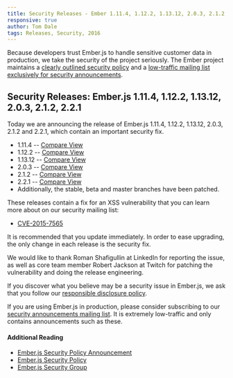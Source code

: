 ```yaml
---
title: Security Releases - Ember 1.11.4, 1.12.2, 1.13.12, 2.0.3, 2.1.2, 2.2.1
responsive: true
author: Tom Dale
tags: Releases, Security, 2016
---
```


Because developers trust Ember.js to handle sensitive customer data in
production, we take the security of the project seriously. The Ember
project maintains a [clearly outlined security policy](/security/) and a
[low-traffic mailing list exclusively for security
announcements](https://groups.google.com/forum/#!forum/ember-security).

## Security Releases: Ember.js 1.11.4, 1.12.2, 1.13.12, 2.0.3, 2.1.2, 2.2.1

Today we are announcing the release of Ember.js 1.11.4, 1.12.2, 1.13.12,
2.0.3, 2.1.2 and 2.2.1, which contain an important security fix.

* 1.11.4 -- [Compare View](https://github.com/emberjs/ember.js/compare/v1.11.3...v1.11.4)
* 1.12.2 -- [Compare View](https://github.com/emberjs/ember.js/compare/v1.12.1...v1.12.2)
* 1.13.12 -- [Compare View](https://github.com/emberjs/ember.js/compare/v1.13.11...v1.13.12)
* 2.0.3 -- [Compare View](https://github.com/emberjs/ember.js/compare/v2.0.2...v2.0.3)
* 2.1.2 -- [Compare View](https://github.com/emberjs/ember.js/compare/v2.1.1...v2.1.2)
* 2.2.1 -- [Compare View](https://github.com/emberjs/ember.js/compare/v2.2.0...v2.2.1)
* Additionally, the stable, beta and master branches have been patched.

These releases contain a fix for an XSS vulnerability that you can learn
more about on our security mailing list:

* [CVE-2015-7565](https://groups.google.com/forum/#!topic/ember-security/OfyQkoSuppY)

It is recommended that you update immediately. In order to ease
upgrading, the only change in each release is the security fix.

We would like to thank Roman Shafigullin at LinkedIn for reporting the
issue, as well as core team member Robert Jackson at Twitch for patching
the vulnerability and doing the release engineering.

If you discover what you believe may be a security issue in Ember.js, we
ask that you follow our [responsible disclosure
policy](/security/).

If you are using Ember.js in production, please consider subscribing to
our [security announcements mailing
list](https://groups.google.com/forum/#!forum/ember-security).  It is
extremely low-traffic and only contains announcements such as these.

#### Additional Reading

* [Ember.js Security Policy Announcement](/blog/2013/04/05/announcing-the-ember-security-policy.html)
* [Ember.js Security Policy](/security/)
* [Ember.js Security Group](https://groups.google.com/forum/#!forum/ember-security)
